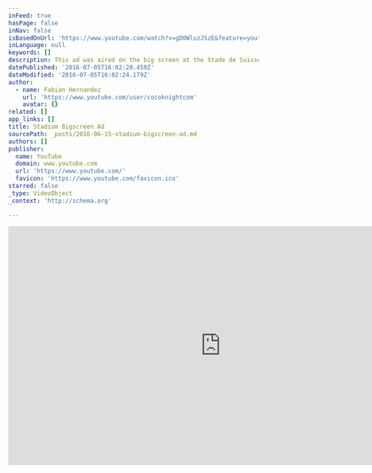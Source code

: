 ```yaml
---
inFeed: true
hasPage: false
inNav: false
isBasedOnUrl: 'https://www.youtube.com/watch?v=gD0WluzJSzE&feature=youtu.be'
inLanguage: null
keywords: []
description: This ad was aired on the big screen at the Stade de Suisse soccer stadium
datePublished: '2016-07-05T16:02:28.459Z'
dateModified: '2016-07-05T16:02:24.179Z'
author:
  - name: Fabian Hernandez
    url: 'https://www.youtube.com/user/cocoknightcom'
    avatar: {}
related: []
app_links: []
title: Stadium Bigscreen Ad
sourcePath: _posts/2016-06-15-stadium-bigscreen-ad.md
authors: []
publisher:
  name: YouTube
  domain: www.youtube.com
  url: 'https://www.youtube.com/'
  favicon: 'https://www.youtube.com/favicon.ico'
starred: false
_type: VideoObject
_context: 'http://schema.org'

---
```

<iframe src="https://cdn.embedly.com/widgets/media.html?src=https%3A%2F%2Fwww.youtube.com%2Fembed%2FgD0WluzJSzE%3Ffeature%3Doembed&amp;url=http%3A%2F%2Fwww.youtube.com%2Fwatch%3Fv%3DgD0WluzJSzE&amp;image=https%3A%2F%2Fi.ytimg.com%2Fvi%2FgD0WluzJSzE%2Fhqdefault.jpg&amp;key=b7d04c9b404c499eba89ee7072e1c4f7&amp;type=text%2Fhtml&amp;schema=youtube" width="854" height="480" scrolling="no" frameborder="0" allowfullscreen="" style=""></iframe>